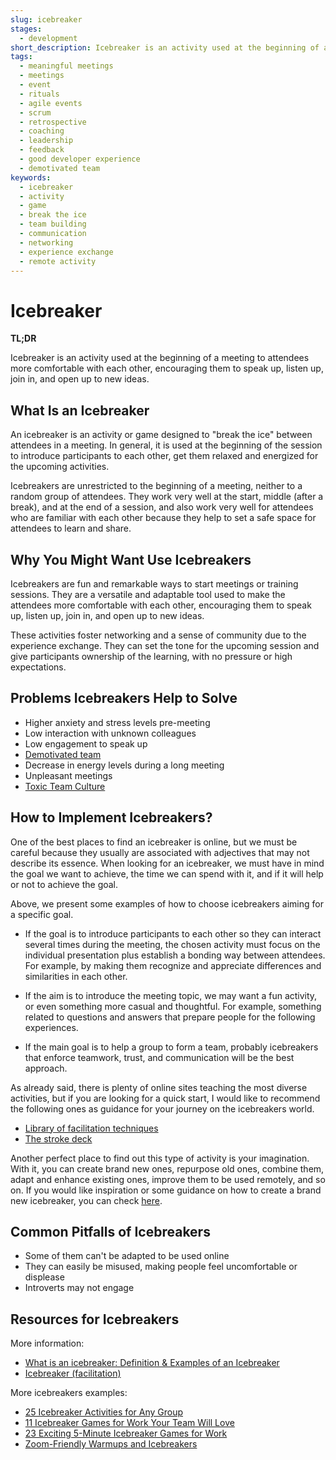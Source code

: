 ```yaml
---
slug: icebreaker
stages:
  - development
short_description: Icebreaker is an activity used at the beginning of a meeting to attendees more comfortable with each other, encouraging them to speak up, listen up, join in, and open up to new ideas.
tags:
  - meaningful meetings
  - meetings
  - event
  - rituals
  - agile events
  - scrum
  - retrospective
  - coaching
  - leadership
  - feedback
  - good developer experience
  - demotivated team
keywords:
  - icebreaker
  - activity
  - game
  - break the ice
  - team building
  - communication
  - networking
  - experience exchange
  - remote activity
---
```


# Icebreaker

**TL;DR**

Icebreaker is an activity used at the beginning of a meeting to attendees more comfortable with each other, encouraging them to speak up, listen up, join in, and open up to new ideas.


## What Is an Icebreaker

An icebreaker is an activity or game designed to "break the ice" between attendees in a meeting. In general, it is used at the beginning of the session to introduce participants to each other, get them relaxed and energized for the upcoming activities. 

Icebreakers are unrestricted to the beginning of a meeting, neither to a random group of attendees. They work very well at the start, middle (after a break), and at the end of a session, and also work very well for attendees who are familiar with each other because they help to set a safe space for attendees to learn and share.

## Why You Might Want Use Icebreakers

Icebreakers are fun and remarkable ways to start meetings or training sessions. They are a versatile and adaptable tool used to make the attendees more comfortable with each other, encouraging them to speak up, listen up, join in, and open up to new ideas.

These activities foster networking and a sense of community due to the experience exchange. They can set the tone for the upcoming session and give participants ownership of the learning, with no pressure or high expectations.

## Problems Icebreakers Help to Solve

- Higher anxiety and stress levels pre-meeting
- Low interaction with unknown colleagues
- Low engagement to speak up
- [Demotivated team](/problems/demotivated-team)
- Decrease in energy levels during a long meeting
- Unpleasant meetings
- [Toxic Team Culture](/problems/toxic-team-culture)

## How to Implement Icebreakers?

One of the best places to find an icebreaker is online, but we must be careful because they usually are associated with adjectives that may not describe its essence.  When looking for an icebreaker, we must have in mind the goal we want to achieve, the time we can spend with it, and if it will help or not to achieve the goal.

Above, we present some examples of how to choose icebreakers aiming for a specific goal.

- If the goal is to introduce participants to each other so they can interact several times during the meeting, the chosen activity must focus on the individual presentation plus establish a bonding way between attendees. For example, by making them recognize and appreciate differences and similarities in each other.

- If the aim is to introduce the meeting topic, we may want a fun activity, or even something more casual and thoughtful. For example, something related to questions and answers that prepare people for the following experiences.

- If the main goal is to help a group to form a team, probably icebreakers that enforce teamwork, trust, and communication will be the best approach.

As already said, there is plenty of online sites teaching the most diverse activities, but if you are looking for a quick start, I would like to recommend the following ones as guidance for your journey on the icebreakers world.
- [Library of facilitation techniques](https://www.sessionlab.com/library)
- [The stroke deck](https://stokedeck.io/)

Another perfect place to find out this type of activity is your imagination. With it, you can create brand new ones, repurpose old ones, combine them, adapt and enhance existing ones, improve them to be used remotely, and so on.
If you would like inspiration or some guidance on how to create a brand new icebreaker, you can check [here](https://www.thebalancecareers.com/how-to-develop-an-ice-breaker-1918412).

## Common Pitfalls of Icebreakers

- Some of them can't be adapted to be used online
- They can easily be misused, making people feel uncomfortable or displease
- Introverts may not engage

## Resources for Icebreakers

More information:
- [What is an icebreaker: Definition & Examples of an Icebreaker](https://www.thebalancecareers.com/what-is-an-ice-breaker-1918156)
- [Icebreaker (facilitation)](https://en.wikipedia.org/wiki/Icebreaker_(facilitation))

More icebreakers examples:
- [25 Icebreaker Activities for Any Group](https://www.signupgenius.com/groups/group-icebreakers.cfm)
- [11 Icebreaker Games for Work Your Team Will Love](https://www.tinypulse.com/blog/sk-work-icebreaker-games)
- [23 Exciting 5-Minute Icebreaker Games for Work](https://www.tinypulse.com/blog/five-minute-icebreaker-games-for-work)
- [Zoom-Friendly Warmups and Icebreakers](https://medium.com/future-of-design-in-higher-education/zoom-friendly-warmups-and-icebreakers-3400c8b7263)
